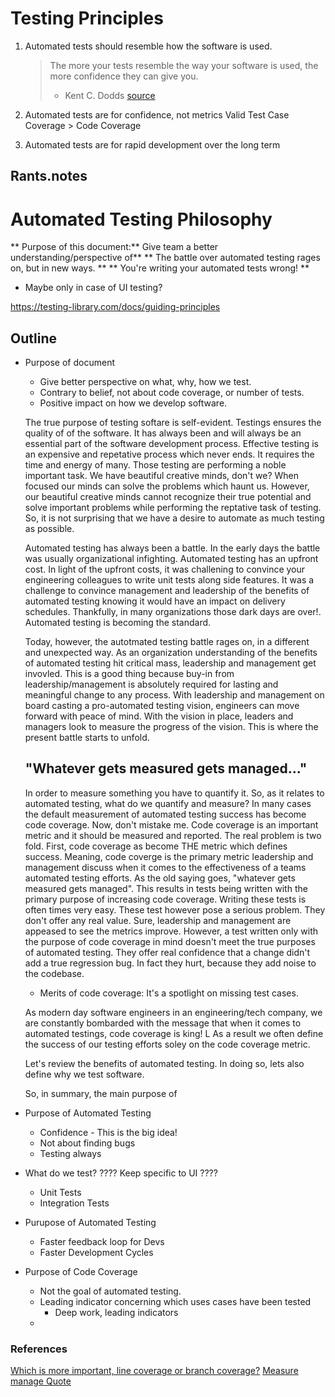 # Testing Principles

1. Automated tests should resemble how the software is used.

    > The more your tests resemble the way your software is used, the more confidence they can give you.
    > - Kent C. Dodds [source](https://twitter.com/kentcdodds/status/977018512689455106)
  
2. Automated tests are for confidence, not metrics
   Valid Test Case Coverage > Code Coverage

3. Automated tests are for rapid development over the long term

## Rants.notes

# Automated Testing Philosophy

** Purpose of this document:** Give team a better understanding/perspective of\*\*
** The battle over automated testing rages on, but in new ways. **
** You're writing your automated tests wrong! **

- Maybe only in case of UI testing?

https://testing-library.com/docs/guiding-principles

## Outline

- Purpose of document

  - Give better perspective on what, why, how we test.
  - Contrary to belief, not about code coverage, or number of tests.
  - Positive impact on how we develop software.

  The true purpose of testing softare is self-evident. Testings ensures the quality of of the software. It has always been and will always be an essential part of the software development process. Effective testing is an expensive and repetative process which never ends. It requires the time and energy of many. Those testing are performing a noble important task. We have beautiful creative minds, don't we? When focused our minds can solve the problems which haunt us. However, our beautiful creative minds cannot recognize their true potential and solve important problems while performing the reptative task of testing. So, it is not surprising that we have a desire to automate as much testing as possible.

  Automated testing has always been a battle. In the early days the battle was usually organizational infighting. Automated testing has an upfront cost. In light of the upfront costs, it was challening to convince your engineering colleagues to write unit tests along side features. It was a challenge to convince management and leadership of the benefits of automated testing knowing it would have an impact on delivery schedules. Thankfully, in many organizations those dark days are over!. Automated testing is becoming the standard.

  Today, however, the autotmated testing battle rages on, in a different and unexpected way. As an organization understanding of the benefits of automated testing hit critical mass, leadership and management get invovled. This is a good thing because buy-in from leadership/management is absolutely required for lasting and meaningful change to any process. With leadership and management on board casting a pro-automated testing vision, engineers can move forward with peace of mind. With the vision in place, leaders and managers look to measure the progress of the vision. This is where the present battle starts to unfold.

  ## "Whatever gets measured gets managed..."

  In order to measure something you have to quantify it. So, as it relates to automated testing, what do we quantify and measure? In many cases the default measurement of automated testing success has become code coverage. Now, don't mistake me. Code coverage is an important metric and it should be measured and reported. The real problem is two fold. First, code coverage as become THE metric which defines success. Meaning, code coverge is the primary metric leadership and management discuss when it comes to the effectiveness of a teams automated testing efforts. As the old saying goes, "whatever gets measured gets managed". This results in tests being written with the primary purpose of increasing code coverage. Writing these tests is often times very easy. These test however pose a serious problem. They don't offer any real value. Sure, leadership and management are appeased to see the metrics improve. However, a test written only with the purpose of code coverage in mind doesn't meet the true purposes of automated testing. They offer real confidence that a change didn't add a true regression bug. In fact they hurt, because they add noise to the codebase.

  - Merits of code coverage: It's a spotlight on missing test cases.

  As modern day software engineers in an engineering/tech company, we are constantly bombarded with the message that when it comes to automated testings, code coverage is king! L As a result we often define the success of our testing efforts soley on the code coverage metric.

  Let's review the benefits of automated testing. In doing so, lets also define why we test software.

  So, in summary, the main purpose of

- Purpose of Automated Testing

  - Confidence - This is the big idea!
  - Not about finding bugs
  - Testing always

- What do we test? ???? Keep specific to UI ????

  - Unit Tests
  - Integration Tests

- Purupose of Automated Testing

  - Faster feedback loop for Devs
  - Faster Development Cycles

- Purpose of Code Coverage
  - Not the goal of automated testing.
  - Leading indicator concerning which uses cases have been tested
    - Deep work, leading indicators
  -

### References

[Which is more important, line coverage or branch coverage?](https://ardalis.com/which-is-more-important-line-coverage-or-branch-coverage/)
[Measure manage Quote](https://medium.com/centre-for-public-impact/what-gets-measured-gets-managed-its-wrong-and-drucker-never-said-it-fe95886d3df6)
